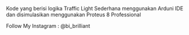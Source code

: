 Kode yang berisi logika Traffic Light Sederhana menggunakan Arduni IDE dan disimulasikan menggunakan Proteus 8 Professional

Follow My Instagram :
@bi_brilliant
